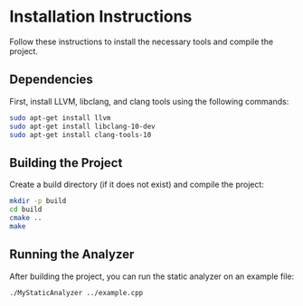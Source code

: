 # Installation Instructions

Follow these instructions to install the necessary tools and compile the project.

## Dependencies

First, install LLVM, libclang, and clang tools using the following commands:

```bash
sudo apt-get install llvm
sudo apt-get install libclang-10-dev
sudo apt-get install clang-tools-10
```
## Building the Project

Create a build directory (if it does not exist) and compile the project:

```bash
mkdir -p build
cd build
cmake ..
make
```

## Running the Analyzer

After building the project, you can run the static analyzer on an example file:
```bash
./MyStaticAnalyzer ../example.cpp
```
